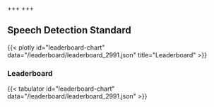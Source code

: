 +++
+++

## Speech Detection Standard

{{< plotly id="leaderboard-chart" data="/leaderboard/leaderboard_2991.json" title="Leaderboard" >}}

### Leaderboard

{{< tabulator id="leaderboard-chart" data="/leaderboard/leaderboard_2991.json" >}}